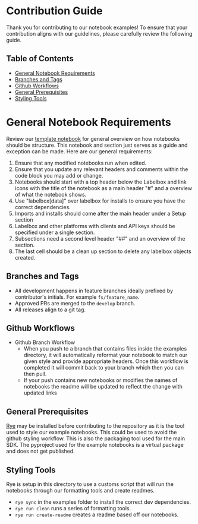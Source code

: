 # Contribution Guide

Thank you for contributing to our notebook examples! To ensure that your contribution aligns with our guidelines, please carefully review the following guide.

## Table of Contents

- [General Notebook Requirements](#general-notebook-requirements)
- [Branches and Tags](#branches-and-tags)
- [Github Workflows](#github-workflows)
- [General Prerequisites](#general-prerequisites)
- [Styling Tools](#styling-tools)

# General Notebook Requirements

Review our [template notebook](template.ipynbs) for general overview on how notebooks should be structure. This notebook and section just serves as a guide and exception can be made. Here are our general requirements:

1. Ensure that any modified notebooks run when edited.
2. Ensure that you update any relevant headers and comments within the code block you may add or change.
3. Notebooks should start with a top header below the Labelbox and link icons with the title of the notebook as a main header "#" and a overview of what the notebook shows.
4. Use "labelbox[data]" over labelbox for installs to ensure you have the correct dependencies.
5. Imports and installs should come after the main header under a Setup section
6. Labelbox and other platforms with clients and API keys should be specified under a single section.
7. Subsections need a second level header "##" and an overview of the section.
8. The last cell should be a clean up section to delete any labelbox objects created.

## Branches and Tags

* All development happens in feature branches ideally prefixed by contributor's initials. For example `fs/feature_name`.
* Approved PRs are merged to the `develop` branch.
* All releases align to a git tag.

## Github Workflows

* Github Branch Workflow
  * When you push to a branch that contains files inside the examples directory, it will automatically reformat your notebook to match our given style and provide appropriate headers. Once this workflow is completed it will commit back to your branch which then you can then pull.
  * If your push contains new notebooks or modifies the names of notebooks the readme will be updated to reflect the change with updated links

## General Prerequisites

[Rye](https://rye-up.com/) may be installed before contributing to the repository as it is the tool used to style our example notebooks. This could be used to avoid the github styling workflow. This is also the packaging tool used for the main SDK. The pyproject used for the example notebooks is a virtual package and does not get published. 

## Styling Tools

Rye is setup in this directory to use a customs script that will run the notebooks through our formatting tools and create readmes.

* `rye sync` in the examples folder to install the correct dev dependencies.
* `rye run clean` runs a series of formatting tools.
* `rye run create-readme` creates a readme based off our notebooks.
